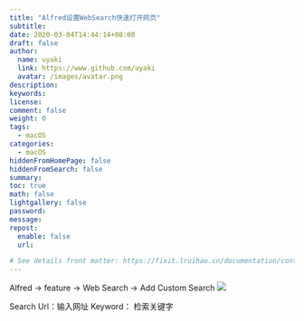 ```yaml
---
title: "Alfred设置WebSearch快速打开网页"
subtitle: 
date: 2020-03-04T14:44:14+08:00
draft: false
author:
  name: uyaki
  link: https://www.github.com/uyaki
  avatar: /images/avatar.png
description:
keywords: 
license:
comment: false
weight: 0
tags:
  - macOS 
categories:
  - macOS
hiddenFromHomePage: false
hiddenFromSearch: false
summary:
toc: true
math: false
lightgallery: false
password:
message:
repost:
  enable: false
  url: 

# See details front matter: https://fixit.lruihao.cn/documentation/content-management/introduction/#front-matter
---
```


<!--more-->
Alfred -> feature -> Web Search -> Add Custom Search 
![](https://cdn.jsdelivr.net/gh/uyaki/pic-cloud/img/20200304144324.png)

Search Url：输入网址
Keyword： 检索关键字

